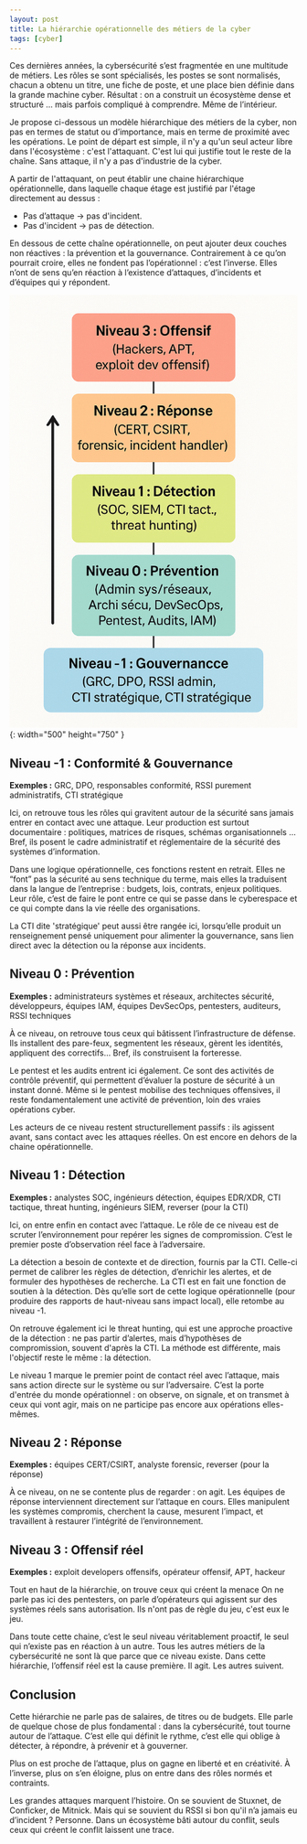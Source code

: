 ```yaml
---
layout: post
title: La hiérarchie opérationnelle des métiers de la cyber
tags: [cyber]
---
```


Ces dernières années, la cybersécurité s’est fragmentée en une multitude de métiers. Les rôles se sont spécialisés, les postes se sont normalisés, chacun a obtenu un titre, une fiche de poste, et une place bien définie dans la grande machine cyber. Résultat : on a construit un écosystème dense et structuré … mais parfois compliqué à comprendre. Même de l’intérieur.

Je propose ci-dessous un modèle hiérarchique des métiers de la cyber, non pas en termes de statut ou d’importance, mais en terme de proximité avec les opérations. Le point de départ est simple, il n'y a qu'un seul acteur libre dans l'écosystème : c'est l'attaquant. C'est lui qui justifie tout le reste de la chaîne. Sans attaque, il n'y a pas d'industrie de la cyber.

A partir de l'attaquant, on peut établir une chaine hiérarchique opérationnelle, dans laquelle chaque étage est justifié par l'étage directement au dessus :
- Pas d’attaque → pas d'incident.
- Pas d'incident → pas de détection.

En dessous de cette chaîne opérationnelle, on peut ajouter deux couches non réactives : la prévention et la gouvernance. Contrairement à ce qu’on pourrait croire, elles ne fondent pas l’opérationnel : c’est l’inverse. Elles n’ont de sens qu’en réaction à l’existence d’attaques, d’incidents et d’équipes qui y répondent.

![image](/assets/images/hierarchie_cyber.png){: width="500" height="750" }


## Niveau -1 : Conformité & Gouvernance

**Exemples :** GRC, DPO, responsables conformité, RSSI purement administratifs, CTI stratégique

Ici, on retrouve tous les rôles qui gravitent autour de la sécurité sans jamais entrer en contact avec une attaque. Leur production est surtout documentaire : politiques, matrices de risques, schémas organisationnels ... Bref, ils posent le cadre administratif et réglementaire de la sécurité des systèmes d’information.

Dans une logique opérationnelle, ces fonctions restent en retrait. Elles ne “font” pas la sécurité au sens technique du terme, mais elles la traduisent dans la langue de l’entreprise : budgets, lois, contrats, enjeux politiques. Leur rôle, c’est de faire le pont entre ce qui se passe dans le cyberespace et ce qui compte dans la vie réelle des organisations.

La CTI dite 'stratégique' peut aussi être rangée ici, lorsqu’elle produit un renseignement pensé uniquement pour alimenter la gouvernance, sans lien direct avec la détection ou la réponse aux incidents.



## Niveau 0 : Prévention

**Exemples :** administrateurs systèmes et réseaux, architectes sécurité, développeurs, équipes IAM, équipes DevSecOps, pentesters, auditeurs, RSSI techniques

À ce niveau, on retrouve tous ceux qui bâtissent l’infrastructure de défense. Ils installent des pare-feux, segmentent les réseaux, gèrent les identités, appliquent des correctifs… Bref, ils construisent la forteresse.

Le pentest et les audits entrent ici également. Ce sont des activités de contrôle préventif, qui permettent d’évaluer la posture de sécurité à un instant donné. Même si le pentest mobilise des techniques offensives, il reste fondamentalement une activité de prévention, loin des vraies opérations cyber.

Les acteurs de ce niveau restent structurellement passifs : ils agissent avant, sans contact avec les attaques réelles. On est encore en dehors de la chaine opérationnelle.


## Niveau 1 : Détection

**Exemples :** analystes SOC, ingénieurs détection, équipes EDR/XDR, CTI tactique, threat hunting, ingénieurs SIEM, reverser (pour la CTI)

Ici, on entre enfin en contact avec l’attaque. Le rôle de ce niveau est de scruter l’environnement pour repérer les signes de compromission. C’est le premier poste d’observation réel face à l’adversaire.

La détection a besoin de contexte et de direction, fournis par la CTI. Celle-ci permet de calibrer les règles de détection, d’enrichir les alertes, et de formuler des hypothèses de recherche. La CTI est en fait une fonction de soutien à la détection. Dès qu’elle sort de cette logique opérationnelle (pour produire des rapports de haut-niveau sans impact local), elle retombe au niveau -1.

On retrouve également ici le threat hunting, qui est une approche proactive de la détection : ne pas partir d’alertes, mais d’hypothèses de compromission, souvent d'après la CTI. La méthode est différente, mais l'objectif reste le même : la détection.

Le niveau 1 marque le premier point de contact réel avec l’attaque, mais sans action directe sur le système ou sur l’adversaire. C’est la porte d'entrée du monde opérationnel : on observe, on signale, et on transmet à ceux qui vont agir, mais on ne participe pas encore aux opérations elles-mêmes.


## Niveau 2 : Réponse

**Exemples :** équipes CERT/CSIRT, analyste forensic, reverser (pour la réponse)

À ce niveau, on ne se contente plus de regarder : on agit. Les équipes de réponse interviennent directement sur l’attaque en cours. Elles manipulent les systèmes compromis, cherchent la cause, mesurent l’impact, et travaillent à restaurer l’intégrité de l’environnement.


## Niveau 3 : Offensif réel

**Exemples :** exploit developers offensifs, opérateur offensif, APT, hackeur

Tout en haut de la hiérarchie, on trouve ceux qui créent la menace On ne parle pas ici des pentesters, on parle d’opérateurs qui agissent sur des systèmes réels sans autorisation. Ils n'ont pas de règle du jeu, c'est eux le jeu.

Dans toute cette chaine, c’est le seul niveau véritablement proactif, le seul qui n’existe pas en réaction à un autre. Tous les autres métiers de la cybersécurité ne sont là que parce que ce niveau existe. Dans cette hiérarchie, l’offensif réel est la cause première. Il agit. Les autres suivent.


## Conclusion

Cette hiérarchie ne parle pas de salaires, de titres ou de budgets. Elle parle de quelque chose de plus fondamental : dans la cybersécurité, tout tourne autour de l’attaque. C’est elle qui définit le rythme, c’est elle qui oblige à détecter, à répondre, à prévenir et à gouverner.

Plus on est proche de l’attaque, plus on gagne en liberté et en créativité. À l’inverse, plus on s’en éloigne, plus on entre dans des rôles normés et contraints.  

Les grandes attaques marquent l’histoire. On se souvient de Stuxnet, de Conficker, de Mitnick. Mais qui se souvient du RSSI si bon qu'il n’a jamais eu d’incident ? Personne. Dans un écosystème bâti autour du conflit, seuls ceux qui créent le conflit laissent une trace.